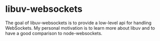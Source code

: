 # libuv-websockets

The goal of libuv-websockets is to provide a low-level api
for handling WebSockets. My personal motivation is to learn
more about libuv and to have a good comparison to node-websockets.
